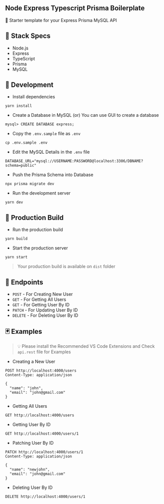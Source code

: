 ## Node Express Typescript Prisma Boilerplate

🦄 Starter template for your Express Prisma MySQL API

## 🍔 Stack Specs

- Node.js
- Express
- TypeScript
- Prisma
- MySQL

## 🧬 Development

- Install dependencies

```
yarn install
```

- Create a Database in MySQL (or) You can use GUI to create a database

```
mysql> CREATE DATABASE express;
```

- Copy the `.env.sample` file as `.env`

```
cp .env.sample .env
```

- Edit the MySQL Details in the `.env` file

```
DATABASE_URL="mysql://USERNAME:PASSWORD@localhost:3306/DBNAME?schema=public"
```

- Push the Prisma Schema into Database

```
npx prisma migrate dev
```

- Run the development server

```
yarn dev
```

## 🚀 Production Build

- Run the production build

```
yarn build
```

- Start the production server

```
yarn start
```

> Your production build is available on `dist` folder

## 🧭 Endpoints

- `POST` - For Creating New User
- `GET` - For Getting All Users
- `GET` - For Getting User By ID
- `PATCH` - For Updating User By ID
- `DELETE` - For Deleting User By ID

## 🃏 Examples

> 💡 Please install the Recommended VS Code Extensions and Check `api.rest` file for Examples

- Creating a New User

```
POST http://localhost:4000/users
Content-Type: application/json

{
  "name": "john",
  "email": "john@gmail.com"
}
```

- Getting All Users

```
GET http://localhost:4000/users
```

- Getting User By ID

```
GET http://localhost:4000/users/1
```

- Patching User By ID

```
PATCH http://localhost:4000/users/1
Content-Type: application/json

{
  "name": "newjohn",
  "email": "john@gmail.com"
}
```

- Deleting User By ID

```
DELETE http://localhost:4000/users/1
```
